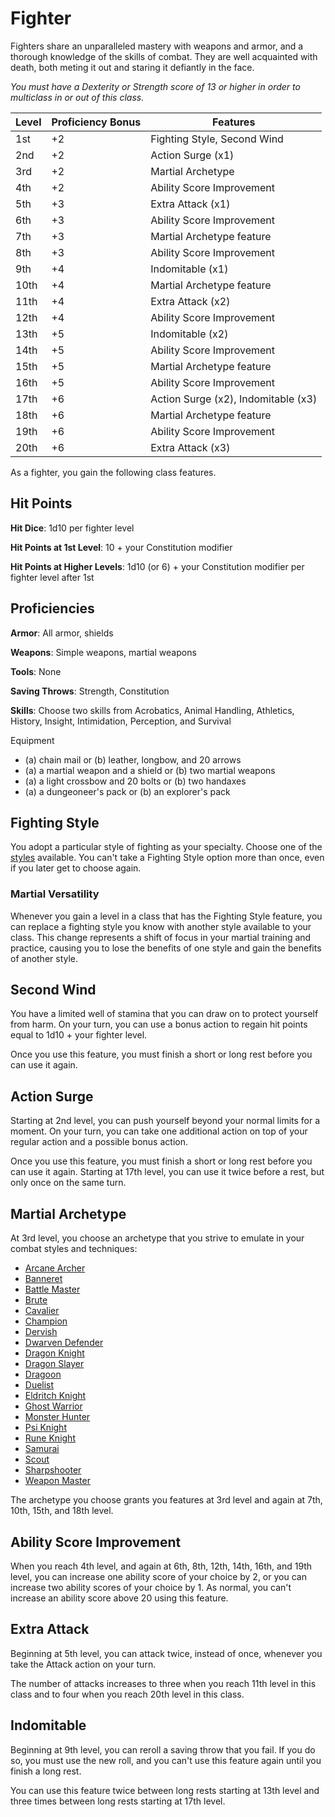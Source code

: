 # Fighter
Fighters share an unparalleled mastery with weapons and armor, and a thorough knowledge of the skills of combat. They are well acquainted with death, both meting it out and staring it defiantly in the face.

*You must have a Dexterity or Strength score of 13 or higher in order to multiclass in or out of this class.*

Level|Proficiency Bonus|Features
-----|-----------------|--------
1st|+2|Fighting Style, Second Wind
2nd|+2|Action Surge (x1)
3rd|+2|Martial Archetype
4th|+2|Ability Score Improvement
5th|+3|Extra Attack (x1)
6th|+3|Ability Score Improvement
7th|+3|Martial Archetype feature
8th|+3|Ability Score Improvement
9th|+4|Indomitable (x1)
10th|+4|Martial Archetype feature
11th|+4|Extra Attack (x2)
12th|+4|Ability Score Improvement
13th|+5|Indomitable (x2)
14th|+5|Ability Score Improvement
15th|+5|Martial Archetype feature
16th|+5|Ability Score Improvement
17th|+6|Action Surge (x2), Indomitable (x3)
18th|+6|Martial Archetype feature
19th|+6|Ability Score Improvement
20th|+6|Extra Attack (x3)

As a fighter, you gain the following class features.

## Hit Points
**Hit Dice**: 1d10 per fighter level

**Hit Points at 1st Level**: 10 + your Constitution modifier

**Hit Points at Higher Levels**: 1d10 (or 6) + your Constitution modifier per fighter level after 1st

## Proficiencies
**Armor**: All armor, shields

**Weapons**: Simple weapons, martial weapons

**Tools**: None

**Saving Throws**: Strength, Constitution

**Skills**: Choose two skills from Acrobatics, Animal Handling, Athletics, History, Insight, Intimidation, Perception, and Survival

Equipment
* (a) chain mail or (b) leather, longbow, and 20 arrows
* (a) a martial weapon and a shield or (b) two martial weapons
* (a) a light crossbow and 20 bolts or (b) two handaxes
* (a) a dungeoneer's pack or (b) an explorer's pack

## Fighting Style
You adopt a particular style of fighting as your specialty. Choose one of the [styles](Fighter/Styles.md) available. You can't take a Fighting Style option more than once, even if you later get to choose again.

### Martial Versatility
Whenever you gain a level in a class that has the Fighting Style feature, you can replace a fighting style you know with another style available to your class. This change represents a shift of focus in your martial training and practice, causing you to lose the benefits of one style and gain the benefits of another style.

## Second Wind
You have a limited well of stamina that you can draw on to protect yourself from harm. On your turn, you can use a bonus action to regain hit points equal to 1d10 + your fighter level.

Once you use this feature, you must finish a short or long rest before you can use it again.

## Action Surge
Starting at 2nd level, you can push yourself beyond your normal limits for a moment. On your turn, you can take one additional action on top of your regular action and a possible bonus action.

Once you use this feature, you must finish a short or long rest before you can use it again. Starting at 17th level, you can use it twice before a rest, but only once on the same turn.

## Martial Archetype
At 3rd level, you choose an archetype that you strive to emulate in your combat styles and techniques:
* [Arcane Archer](Fighter/ArcaneArcher.md)
* [Banneret](Fighter/Banneret.md)
* [Battle Master](Fighter/BattleMaster.md)
* [Brute](Fighter/Brute.md)
* [Cavalier](Fighter/Cavalier.md)
* [Champion](Fighter/Champion.md)
* [Dervish](Fighter/Dervish.md)
* [Dwarven Defender](Fighter/Defender.md)
* [Dragon Knight](Fighter/DragonKnight.md)
* [Dragon Slayer](Fighter/DragonSlayer.md)
* [Dragoon](Fighter/Dragoon.md)
* [Duelist](Fighter/Duelist.md)
* [Eldritch Knight](Fighter/EldritchKnight.md)
* [Ghost Warrior](Fighter/GhostWarrior.md)
* [Monster Hunter](Fighter/MonsterHunter.md)
* [Psi Knight](Fighter/PsiKnight.md)
* [Rune Knight](Fighter/RuneKnight.md)
* [Samurai](Fighter/Samurai.md)
* [Scout](Fighter/Scout.md)
* [Sharpshooter](Fighter/Sharpshooter.md)
* [Weapon Master](Fighter/WeaponMaster.md)

The archetype you choose grants you features at 3rd level and again at 7th, 10th, 15th, and 18th level.

## Ability Score Improvement
When you reach 4th level, and again at 6th, 8th, 12th, 14th, 16th, and 19th level, you can increase one ability score of your choice by 2, or you can increase two ability scores of your choice by 1. As normal, you can't increase an ability score above 20 using this feature.

## Extra Attack
Beginning at 5th level, you can attack twice, instead of once, whenever you take the Attack action on your turn.

The number of attacks increases to three when you reach 11th level in this class and to four when you reach 20th level in this class.

## Indomitable
Beginning at 9th level, you can reroll a saving throw that you fail. If you do so, you must use the new roll, and you can't use this feature again until you finish a long rest.

You can use this feature twice between long rests starting at 13th level and three times between long rests starting at 17th level.

